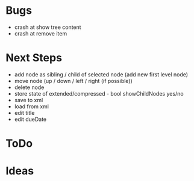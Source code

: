 ﻿# Bugs
* crash at show tree content
* crash at remove item

# Next Steps
* add node as sibling / child of selected node (add new first level node)
* move node (up / down / left / right (if possible))
* delete node
* store state of extended/compressed - bool showChildNodes yes/no
* save to xml
* load from xml
* edit title
* edit dueDate

# ToDo

# Ideas
